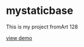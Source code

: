 # mystaticbase
This is my project fromArt 128
 
 [view demo](https://miyukings.github.io/mystaticbase/)